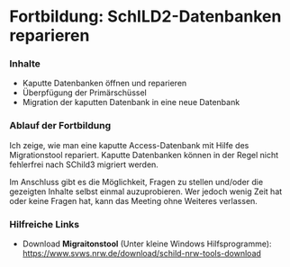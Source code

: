 # Fortbildung: SchILD2-Datenbanken reparieren



### Inhalte
+ Kaputte Datenbanken öffnen und reparieren
+ Überpfügung der Primärschüssel
+ Migration der kaputten Datenbank in eine neue Datenbank


### Ablauf der Fortbildung
Ich zeige, wie man eine kaputte Access-Datenbank mit Hilfe des Migrationstool repariert. Kaputte Datenbanken können in der Regel nicht fehlerfrei nach SChild3 migriert werden.

Im Anschluss gibt es die Möglichkeit, Fragen zu stellen und/oder die gezeigten Inhalte selbst einmal auzuprobieren. Wer jedoch wenig Zeit hat oder keine Fragen hat, kann das Meeting ohne Weiteres verlassen. 

### Hilfreiche Links
+ Download **Migraitonstool** (Unter kleine Windows Hilfsprogramme): https://www.svws.nrw.de/download/schild-nrw-tools-download










